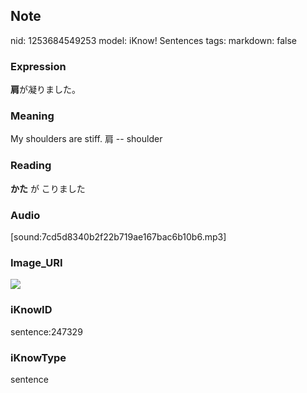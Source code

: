 ## Note
nid: 1253684549253
model: iKnow! Sentences
tags: 
markdown: false

### Expression
<b>肩</b>が凝りました。

### Meaning
My shoulders are stiff.
肩 -- shoulder

### Reading
<b>かた</b> が こりました

### Audio
[sound:7cd5d8340b2f22b719ae167bac6b10b6.mp3]

### Image_URI
<img src="1bc57226f233675761038fb8a39493dd.jpg">

### iKnowID
sentence:247329

### iKnowType
sentence
